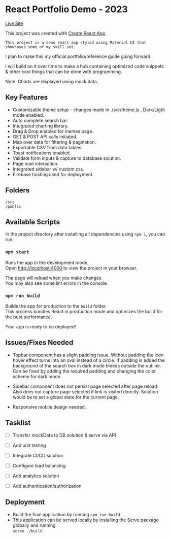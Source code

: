 # React Portfolio Demo - 2023

[Live Site](https://www.mackenziebaksh.com)

This project was created with [Create React App](https://github.com/facebook/create-react-app).

`This project is a demo react app styled using Material UI that showcases some of my skill set.`

I plan to make this my official portfolio/reference guide going forward.

I will build on it over time to make a hub containing optimized code snippets & other cool things that can be done with programming.

Note: Charts are displayed using mock data.

## Key Features

- Customizable theme setup - changes made in ./src/theme.js , Dark/Light mode enabled.
- Auto complete search bar.
- Integrated charting library. 
- Drag & Drop enabled for memes page.
- GET & POST API calls initiated.
- Map over data for filtering & pagination.
- Exportable CSV from data tables.
- Toast notifications enabled.
- Validate form inputs & capture to database solution.
- Page load interaction.
- Integrated sidebar w/ custom css.
- Firebase hosting used for deployment.

## Folders

```
/src
/public
```

## Available Scripts

In the project directory after installing all dependencies using ` npm i `, you can run:

### `npm start`

Runs the app in the development mode.\
Open [http://localhost:4000](http://localhost:4000) to view the project in your browser.

The page will reload when you make changes.\
You may also see some lint errors in the console.

### `npm run build`

Builds the app for production to the `build` folder.\
This process bundles React in production mode and optimizes the build for the best performance.

Your app is ready to be deployed!

## Issues/Fixes Needed

- Topbar component has a slight padding issue. Without padding the icon hover effect turns into an oval instead of a circle. If padding is added the background of the search box in dark mode bleeds outside the outline. Can be fixed by adding the required padding and changing the color scheme for dark mode.

- Sidebar component does not persist page selected after page reload. Also does not capture page selected if link is visited directly. Solution would be to set a global state for the current page.

- Responsive mobile design needed.

## Tasklist

- [ ] Transfer mockData to DB solution & serve via API
- [ ] Add unit testing
- [ ] Integrate CI/CD solution
- [ ] Configure load balancing
- [ ] Add analytics solution
- [ ] Add authentication/authorization


## Deployment
- Build the final application by running `npm run build`
- This application can be served locally by installing the Serve package globally and running\
`serve ./build`
